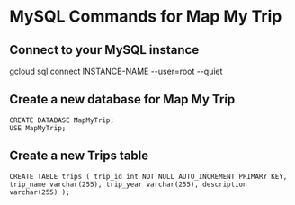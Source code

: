 # MySQL Commands for Map My Trip

## Connect to your MySQL instance
gcloud sql connect INSTANCE-NAME --user=root --quiet

## Create a new database for Map My Trip
```
CREATE DATABASE MapMyTrip;​
USE MapMyTrip;
```

## Create a new Trips table
```
CREATE TABLE trips ( trip_id int NOT NULL AUTO_INCREMENT PRIMARY KEY, trip_name varchar(255), trip_year varchar(255), description varchar(255) );
```